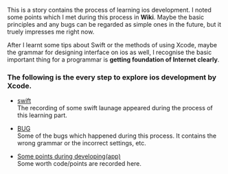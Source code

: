 This is a story contains the process of learning ios development. 
I noted some points which I met during this process in **Wiki**. 
Maybe the basic principles and any bugs can be regarded as simple ones in the future, but it truely impresses me right now. 

After I learnt some tips about Swift or the methods of using Xcode, maybe the grammar for designing interface on ios as well, I recognise the basic important thing for a programmar is **getting foundation of Internet clearly**.   

### The following is the every step to explore ios development by Xcode.  

* [swift](https://github.com/iii17-grace/ios_Swift/wiki/swift)   
  The recording of some swift launage appeared during the process of this learning part.     

* [BUG](https://github.com/iii17-grace/ios_Swift/wiki/BUG)    
  Some of the bugs which happened during this process. It contains the wrong grammar or the incorrect settings, etc.        

* [Some points during developing(app)](https://github.com/iii17-grace/ios_Swift/wiki)   
  Some worth code/points are recorded here.


  





 








